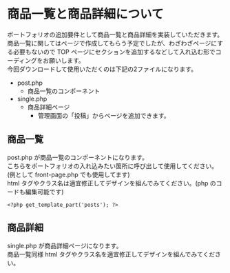 # 商品一覧と商品詳細について

ポートフォリオの追加要件として商品一覧と商品詳細を実装していただきます。  
商品一覧に関してはページで作成してもらう予定でしたが、わざわざページにする必要もないので TOP ページにセクションを追加するなどして入れ込む形でコーディングをお願いします。  
今回ダウンロードして使用いただくのは下記の2ファイルになります。
- post.php
  - 商品一覧のコンポーネント
- single.php
  - 商品詳細ページ
    - 管理画面の「投稿」からページを追加できます。

## 商品一覧

post.php が商品一覧のコンポーネントになります。  
こちらをポートフォリオの入れ込みたい箇所に呼び出して使用してください。(例として front-page.php でも使用してます)  
html タグやクラス名は適宜修正してデザインを組んでみてください。(php のコードも編集可能です)

`<?php get_template_part('posts'); ?>`

## 商品詳細

single.php が商品詳細ページになります。  
商品一覧同様 html タグやクラス名を適宜修正してデザインを組んでみてください。
